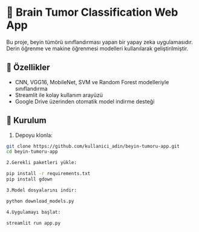 # 🧠 Brain Tumor Classification Web App

Bu proje, beyin tümörü sınıflandırması yapan bir yapay zeka uygulamasıdır. Derin öğrenme ve makine öğrenmesi modelleri kullanılarak geliştirilmiştir.

## 🚀 Özellikler

- CNN, VGG16, MobileNet, SVM ve Random Forest modelleriyle sınıflandırma
- Streamlit ile kolay kullanım arayüzü
- Google Drive üzerinden otomatik model indirme desteği

## 📁 Kurulum

1. Depoyu klonla:

```bash
git clone https://github.com/kullanici_adin/beyin-tumoru-app.git
cd beyin-tumoru-app

2.Gerekli paketleri yükle:

pip install -r requirements.txt
pip install gdown

3.Model dosyalarını indir:

python download_models.py

4.Uygulamayı başlat:

streamlit run app.py
